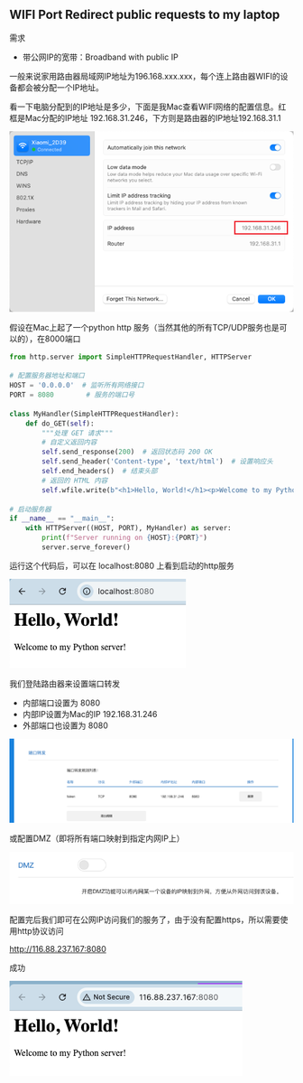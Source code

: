 ## WIFI Port Redirect public requests to my laptop

需求

- 带公网IP的宽带：Broadband with public IP

一般来说家用路由器局域网IP地址为196.168.xxx.xxx，每个连上路由器WIFI的设备都会被分配一个IP地址。

看一下电脑分配到的IP地址是多少，下面是我Mac查看WIFI网络的配置信息。红框是Mac分配的IP地址 192.168.31.246，下方则是路由器的IP地址192.168.31.1

![image-20241216010429336](./20241216-wifi-port-redirection.assets/image-20241216010429336.png)

假设在Mac上起了一个python http 服务（当然其他的所有TCP/UDP服务也是可以的），在8000端口

```python
from http.server import SimpleHTTPRequestHandler, HTTPServer

# 配置服务器地址和端口
HOST = '0.0.0.0'  # 监听所有网络接口
PORT = 8080        # 服务的端口号

class MyHandler(SimpleHTTPRequestHandler):
    def do_GET(self):
        """处理 GET 请求"""
        # 自定义返回内容
        self.send_response(200)  # 返回状态码 200 OK
        self.send_header('Content-type', 'text/html')  # 设置响应头
        self.end_headers()  # 结束头部
        # 返回的 HTML 内容
        self.wfile.write(b"<h1>Hello, World!</h1><p>Welcome to my Python server!</p>")

# 启动服务器
if __name__ == "__main__":
    with HTTPServer((HOST, PORT), MyHandler) as server:
        print(f"Server running on {HOST}:{PORT}")
        server.serve_forever()

```

运行这个代码后，可以在 localhost:8080 上看到启动的http服务

![image-20241216010719414](./20241216-wifi-port-redirection.assets/image-20241216010719414.png)

我们登陆路由器来设置端口转发

- 内部端口设置为 8080
- 内部IP设置为Mac的IP 192.168.31.246
- 外部端口也设置为 8080

![image-20241216010757339](./20241216-wifi-port-redirection.assets/image-20241216010757339.png)

或配置DMZ（即将所有端口映射到指定内网IP上）

![image-20241216010907297](./20241216-wifi-port-redirection.assets/image-20241216010907297.png)

配置完后我们即可在公网IP访问我们的服务了，由于没有配置https，所以需要使用http协议访问

http://116.88.237.167:8080

成功

![image-20241216011018182](./20241216-wifi-port-redirection.assets/image-20241216011018182.png)





